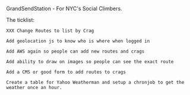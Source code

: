 GrandSendStation - For NYC's Social Climbers.

The ticklist:

	XXX Change Routes to list by Crag
	
	Add geolocation js to know who is where when logged in
	
	Add AWS again so people can add new routes and crags
	
	Add ability to draw on images so people can see the exact route
	
	Add a CMS or good form to add routes to crags
	
	Create a table for Yahoo Weatherman and setup a chronjob to get the weather once an hour.

	